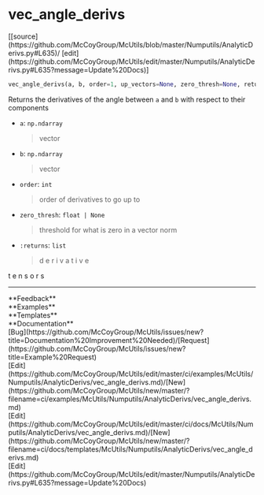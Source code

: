 # <a id="McUtils.Numputils.AnalyticDerivs.vec_angle_derivs">vec_angle_derivs</a>
<div class="docs-source-link" markdown="1">
[[source](https://github.com/McCoyGroup/McUtils/blob/master/Numputils/AnalyticDerivs.py#L635)/
[edit](https://github.com/McCoyGroup/McUtils/edit/master/Numputils/AnalyticDerivs.py#L635?message=Update%20Docs)]
</div>

```python
vec_angle_derivs(a, b, order=1, up_vectors=None, zero_thresh=None, return_comps=False): 
```
Returns the derivatives of the angle between `a` and `b` with respect to their components
  - `a`: `np.ndarray`
    > vector
  - `b`: `np.ndarray`
    > vector
  - `order`: `int`
    > order of derivatives to go up to
  - `zero_thresh`: `float | None`
    > threshold for what is zero in a vector norm
  - `:returns`: `list`
    > d
e
r
i
v
a
t
i
v
e
 
t
e
n
s
o
r
s











---


<div markdown="1" class="text-secondary">
<div class="container">
  <div class="row">
   <div class="col" markdown="1">
**Feedback**   
</div>
   <div class="col" markdown="1">
**Examples**   
</div>
   <div class="col" markdown="1">
**Templates**   
</div>
   <div class="col" markdown="1">
**Documentation**   
</div>
   <div class="col" markdown="1">
   
</div>
   <div class="col" markdown="1">
   
</div>
   <div class="col" markdown="1">
   
</div>
</div>
  <div class="row">
   <div class="col" markdown="1">
[Bug](https://github.com/McCoyGroup/McUtils/issues/new?title=Documentation%20Improvement%20Needed)/[Request](https://github.com/McCoyGroup/McUtils/issues/new?title=Example%20Request)   
</div>
   <div class="col" markdown="1">
[Edit](https://github.com/McCoyGroup/McUtils/edit/master/ci/examples/McUtils/Numputils/AnalyticDerivs/vec_angle_derivs.md)/[New](https://github.com/McCoyGroup/McUtils/new/master/?filename=ci/examples/McUtils/Numputils/AnalyticDerivs/vec_angle_derivs.md)   
</div>
   <div class="col" markdown="1">
[Edit](https://github.com/McCoyGroup/McUtils/edit/master/ci/docs/McUtils/Numputils/AnalyticDerivs/vec_angle_derivs.md)/[New](https://github.com/McCoyGroup/McUtils/new/master/?filename=ci/docs/templates/McUtils/Numputils/AnalyticDerivs/vec_angle_derivs.md)   
</div>
   <div class="col" markdown="1">
[Edit](https://github.com/McCoyGroup/McUtils/edit/master/Numputils/AnalyticDerivs.py#L635?message=Update%20Docs)   
</div>
   <div class="col" markdown="1">
   
</div>
   <div class="col" markdown="1">
   
</div>
   <div class="col" markdown="1">
   
</div>
</div>
</div>
</div>